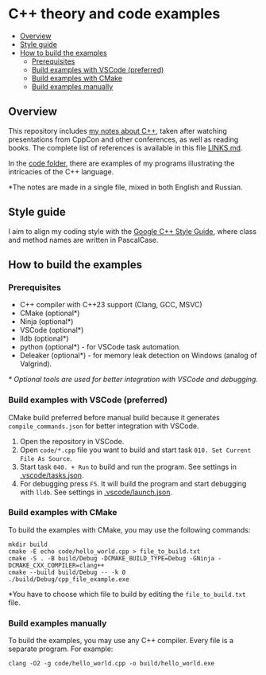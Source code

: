 # C++ theory and code examples

- [Overview](#overview)
- [Style guide](#style-guide)
- [How to build the examples](#how-to-build-the-examples)
  - [Prerequisites](#prerequisites)
  - [Build examples with VSCode (preferred)](#build-examples-with-vscode-preferred)
  - [Build examples with CMake](#build-examples-with-cmake)
  - [Build examples manually](#build-examples-manually)

## Overview

This repository includes [my notes about C++](/THEORY.md), taken after watching presentations from CppCon and other conferences, as well as reading books. The complete list of references is available in this file [LINKS.md](/LINKS.md).

In the [code folder](/code), there are examples of my programs illustrating the intricacies of the C++ language.

*The notes are made in a single file, mixed in both English and Russian.

## Style guide

I aim to align my coding style with the [Google C++ Style Guide](https://google.github.io/styleguide/cppguide.html), where class and method names are written in PascalCase.

## How to build the examples

### Prerequisites

- C++ compiler with C++23 support (Clang, GCC, MSVC)
- CMake (optional*)
- Ninja (optional*)
- VSCode (optional*)
- lldb (optional*)
- python (optional*) - for VSCode task automation.
- Deleaker (optional*) - for memory leak detection on Windows (analog of Valgrind).

_* Optional tools are used for better integration with VSCode and debugging._

### Build examples with VSCode (preferred)

CMake build preferred before manual build because it generates `compile_commands.json` for better integration with VSCode.

1. Open the repository in VSCode.
2. Open `code/*.cpp` file you want to build and start task `010. Set Current File As Source`.
3. Start task `040. + Run` to build and run the program. See settings in [.vscode/tasks.json](.vscode/tasks.json).
4. For debugging press `F5`. It will build the program and start debugging with `lldb`. See settings in [.vscode/launch.json](.vscode/launch.json).

### Build examples with CMake

To build the examples with CMake, you may use the following commands:

```
mkdir build
cmake -E echo code/hello_world.cpp > file_to_build.txt
cmake -S . -B build/Debug -DCMAKE_BUILD_TYPE=Debug -GNinja -DCMAKE_CXX_COMPILER=clang++
cmake --build build/Debug -- -k 0
./build/Debug/cpp_file_example.exe
```

*You have to choose which file to build by editing the `file_to_build.txt` file.

### Build examples manually

To build the examples, you may use any C++ compiler. Every file is a separate program. For example:

```
clang -O2 -g code/hello_world.cpp -o build/hello_world.exe
```
